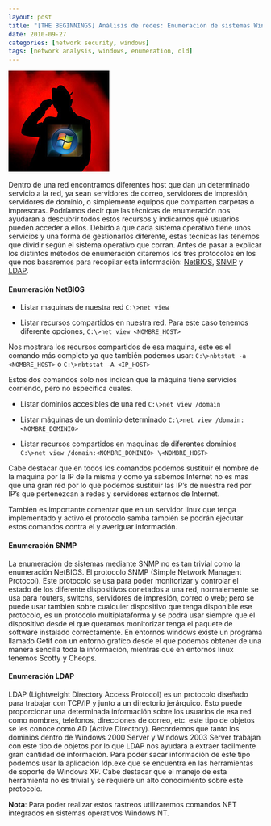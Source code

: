 ```yaml
---
layout: post
title: "[THE BEGINNINGS] Análisis de redes: Enumeración de sistemas Windows"
date: 2010-09-27
categories: [network security, windows]
tags: [network analysis, windows, enumeration, old]
---
```



![](/img/securitywin.jpg)

Dentro de una red encontramos diferentes host que dan un determinado servicio a la red, ya sean servidores de correo, servidores de impresión, servidores de dominio, o simplemente equipos que comparten carpetas o impresoras. Podríamos decir que las técnicas de enumeración nos ayudaran a descubrir todos estos recursos y indicarnos qué usuarios pueden acceder a ellos. Debido a que cada sistema operativo tiene unos servicios y una forma de gestionarlos diferente, estas técnicas las tenemos que dividir según el sistema operativo que corran. Antes de pasar a explicar los distintos métodos de enumeración citaremos los tres protocolos en los que nos basaremos para recopilar esta información: [NetBIOS](http://es.wikipedia.org/wiki/NetBIOS), [SNMP](http://es.wikipedia.org/wiki/Simple_Network_Management_Protocol) y [LDAP](http://es.wikipedia.org/wiki/LDAP).

#### Enumeración NetBIOS
* Listar maquinas de nuestra red
`C:\>net view`

* Listar recursos compartidos en nuestra red. Para este caso tenemos diferente opciones,
`C:\>net view <NOMBRE_HOST>`

Nos mostrara los recursos compartidos de esa maquina, este es el comando más completo ya que también podemos usar: 
`C:\>nbtstat -a <NOMBRE_HOST>`
o
`C:\>nbtstat -A <IP_HOST>`

Estos dos comandos solo nos indican que la máquina tiene servicios corriendo, pero no especifica cuales.

* Listar dominios accesibles de una red
`C:\>net view /domain`

* Listar máquinas de un dominio determinado
`C:\>net view /domain:<NOMBRE_DOMINIO>`

* Listar recursos compartidos en maquinas de diferentes dominios
`C:\>net view /domain:<NOMBRE_DOMINIO> \<NOMBRE_HOST>`

Cabe destacar que en todos los comandos podemos sustituir el nombre de la maquina por la IP de la misma y como ya sabemos Internet no es mas que una gran red por lo que podemos sustituir las IP’s de nuestra red por IP’s que pertenezcan a redes y servidores externos de Internet.

También es importante comentar que en un servidor linux que tenga implementado y activo el protocolo samba también se podrán ejecutar estos comandos contra el y averiguar información.

#### Enumeración SNMP
La enumeración de sistemas mediante SNMP no es tan trivial como la enumeración NetBIOS. El protocolo SNMP (Simple Network Managent Protocol). Este protocolo se usa para poder monitorizar y controlar el estado de los diferente dispositivos conetados a una red, normalemente se usa para routers, switchs, servidores de impresión, correo o web; pero se puede usar también sobre cualquier dispositivo que tenga disponible ese protocolo, es un protocolo multiplataforma y se podrá usar siempre que el dispositivo desde el que queramos monitorizar tenga el paquete de software instalado correctamente. En entornos windows existe un programa llamado Getif con un entorno grafico desde el que podemos obtener de una manera sencilla toda la información, mientras que en entornos linux tenemos Scotty y Cheops.


#### Enumeración LDAP
LDAP (Lightweight Directory Access Protocol) es un protocolo diseñado para trabajar con TCP/IP y junto a un directorio jerárquico. Esto puede proporcionar una determinada información sobre los usuarios de esa red como nombres, teléfonos, direcciones de correo, etc. este tipo de objetos se les conoce como AD (Active Directory). Recordemos que tanto los dominios dentro de Windows 2000 Server y Windows 2003 Server trabajan con este tipo de objetos por lo que LDAP nos ayudara a extraer facilmente gran cantidad de información. Para poder sacar información de este tipo podemos usar la aplicación ldp.exe que se encuentra en las herramientas de soporte de Windows XP. Cabe destacar que el manejo de esta herramienta no es trivial y se requiere un alto conocimiento sobre este protocolo.

**Nota**: Para poder realizar estos rastreos utilizaremos comandos NET integrados en sistemas operativos Windows NT.
